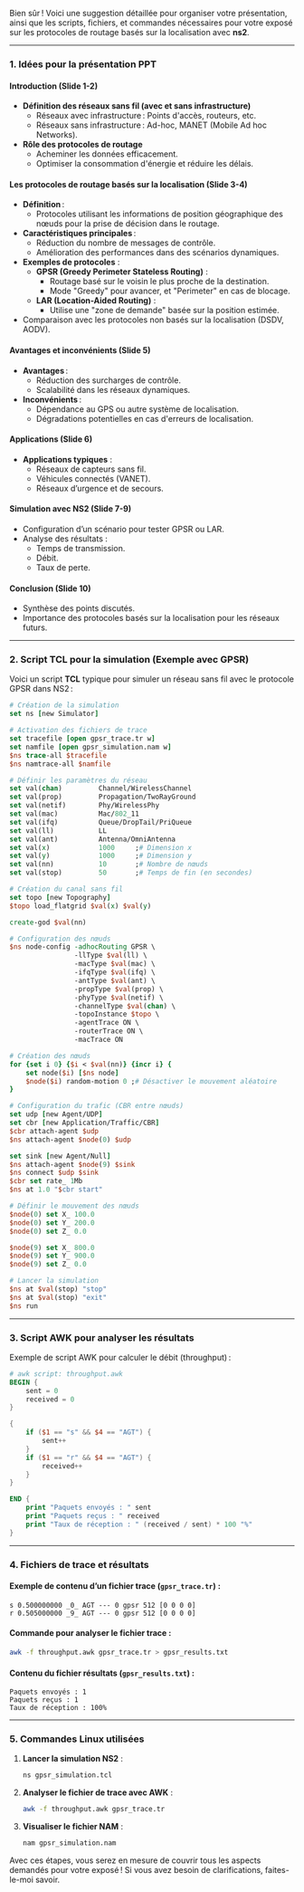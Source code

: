 Bien sûr ! Voici une suggestion détaillée pour organiser votre présentation, ainsi que les scripts, fichiers, et commandes nécessaires pour votre exposé sur les protocoles de routage basés sur la localisation avec **ns2**.

---

### **1. Idées pour la présentation PPT**

#### **Introduction (Slide 1-2)**
- **Définition des réseaux sans fil (avec et sans infrastructure)**
  - Réseaux avec infrastructure : Points d'accès, routeurs, etc.
  - Réseaux sans infrastructure : Ad-hoc, MANET (Mobile Ad hoc Networks).
- **Rôle des protocoles de routage**
  - Acheminer les données efficacement.
  - Optimiser la consommation d'énergie et réduire les délais.

#### **Les protocoles de routage basés sur la localisation (Slide 3-4)**
- **Définition** : 
  - Protocoles utilisant les informations de position géographique des nœuds pour la prise de décision dans le routage.
- **Caractéristiques principales** :
  - Réduction du nombre de messages de contrôle.
  - Amélioration des performances dans des scénarios dynamiques.
- **Exemples de protocoles** :
  - **GPSR (Greedy Perimeter Stateless Routing)** :
    - Routage basé sur le voisin le plus proche de la destination.
    - Mode "Greedy" pour avancer, et "Perimeter" en cas de blocage.
  - **LAR (Location-Aided Routing)** :
    - Utilise une "zone de demande" basée sur la position estimée.
- Comparaison avec les protocoles non basés sur la localisation (DSDV, AODV).

#### **Avantages et inconvénients (Slide 5)**
- **Avantages** :
  - Réduction des surcharges de contrôle.
  - Scalabilité dans les réseaux dynamiques.
- **Inconvénients** :
  - Dépendance au GPS ou autre système de localisation.
  - Dégradations potentielles en cas d'erreurs de localisation.

#### **Applications (Slide 6)**
- **Applications typiques** :
  - Réseaux de capteurs sans fil.
  - Véhicules connectés (VANET).
  - Réseaux d’urgence et de secours.

#### **Simulation avec NS2 (Slide 7-9)**
- Configuration d’un scénario pour tester GPSR ou LAR.
- Analyse des résultats :
  - Temps de transmission.
  - Débit.
  - Taux de perte.

#### **Conclusion (Slide 10)**
- Synthèse des points discutés.
- Importance des protocoles basés sur la localisation pour les réseaux futurs.

---

### **2. Script TCL pour la simulation (Exemple avec GPSR)**

Voici un script **TCL** typique pour simuler un réseau sans fil avec le protocole GPSR dans NS2 :

```tcl
# Création de la simulation
set ns [new Simulator]

# Activation des fichiers de trace
set tracefile [open gpsr_trace.tr w]
set namfile [open gpsr_simulation.nam w]
$ns trace-all $tracefile
$ns namtrace-all $namfile

# Définir les paramètres du réseau
set val(chan)         Channel/WirelessChannel
set val(prop)         Propagation/TwoRayGround
set val(netif)        Phy/WirelessPhy
set val(mac)          Mac/802_11
set val(ifq)          Queue/DropTail/PriQueue
set val(ll)           LL
set val(ant)          Antenna/OmniAntenna
set val(x)            1000     ;# Dimension x
set val(y)            1000     ;# Dimension y
set val(nn)           10       ;# Nombre de nœuds
set val(stop)         50       ;# Temps de fin (en secondes)

# Création du canal sans fil
set topo [new Topography]
$topo load_flatgrid $val(x) $val(y)

create-god $val(nn)

# Configuration des nœuds
$ns node-config -adhocRouting GPSR \
                -llType $val(ll) \
                -macType $val(mac) \
                -ifqType $val(ifq) \
                -antType $val(ant) \
                -propType $val(prop) \
                -phyType $val(netif) \
                -channelType $val(chan) \
                -topoInstance $topo \
                -agentTrace ON \
                -routerTrace ON \
                -macTrace ON

# Création des nœuds
for {set i 0} {$i < $val(nn)} {incr i} {
    set node($i) [$ns node]
    $node($i) random-motion 0 ;# Désactiver le mouvement aléatoire
}

# Configuration du trafic (CBR entre nœuds)
set udp [new Agent/UDP]
set cbr [new Application/Traffic/CBR]
$cbr attach-agent $udp
$ns attach-agent $node(0) $udp

set sink [new Agent/Null]
$ns attach-agent $node(9) $sink
$ns connect $udp $sink
$cbr set rate_ 1Mb
$ns at 1.0 "$cbr start"

# Définir le mouvement des nœuds
$node(0) set X_ 100.0
$node(0) set Y_ 200.0
$node(0) set Z_ 0.0

$node(9) set X_ 800.0
$node(9) set Y_ 900.0
$node(9) set Z_ 0.0

# Lancer la simulation
$ns at $val(stop) "stop"
$ns at $val(stop) "exit"
$ns run
```

---

### **3. Script AWK pour analyser les résultats**

Exemple de script AWK pour calculer le débit (throughput) :

```awk
# awk script: throughput.awk
BEGIN {
    sent = 0
    received = 0
}

{
    if ($1 == "s" && $4 == "AGT") {
        sent++
    }
    if ($1 == "r" && $4 == "AGT") {
        received++
    }
}

END {
    print "Paquets envoyés : " sent
    print "Paquets reçus : " received
    print "Taux de réception : " (received / sent) * 100 "%"
}
```

---

### **4. Fichiers de trace et résultats**
#### Exemple de contenu d’un fichier trace (`gpsr_trace.tr`) :
```plaintext
s 0.500000000 _0_ AGT --- 0 gpsr 512 [0 0 0 0]
r 0.505000000 _9_ AGT --- 0 gpsr 512 [0 0 0 0]
```

#### Commande pour analyser le fichier trace :
```bash
awk -f throughput.awk gpsr_trace.tr > gpsr_results.txt
```

#### Contenu du fichier résultats (`gpsr_results.txt`) :
```plaintext
Paquets envoyés : 1
Paquets reçus : 1
Taux de réception : 100%
```

---

### **5. Commandes Linux utilisées**
1. **Lancer la simulation NS2** :
   ```bash
   ns gpsr_simulation.tcl
   ```
2. **Analyser le fichier de trace avec AWK** :
   ```bash
   awk -f throughput.awk gpsr_trace.tr
   ```
3. **Visualiser le fichier NAM** :
   ```bash
   nam gpsr_simulation.nam
   ```

Avec ces étapes, vous serez en mesure de couvrir tous les aspects demandés pour votre exposé ! Si vous avez besoin de clarifications, faites-le-moi savoir.
